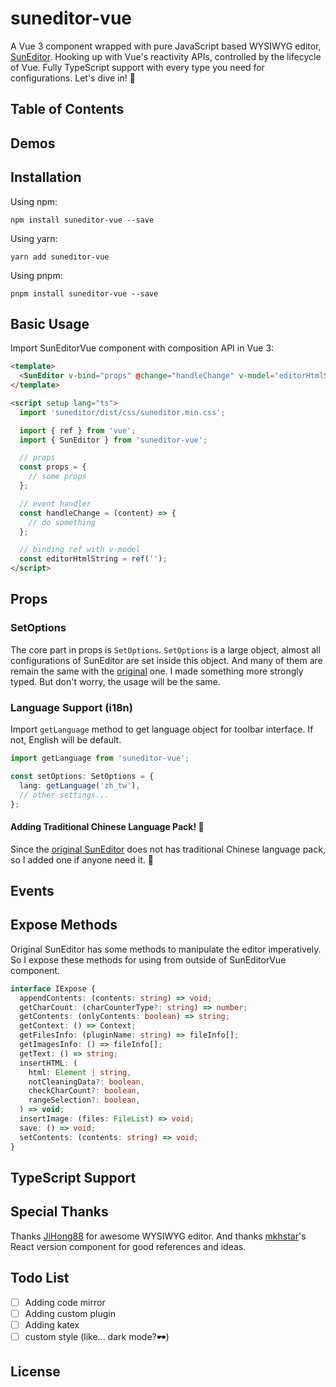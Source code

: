 # suneditor-vue

A Vue 3 component wrapped with pure JavaScript based WYSIWYG editor, [SunEditor](https://github.com/JiHong88/SunEditor). Hooking up with Vue's reactivity APIs, controlled by the lifecycle of Vue. Fully TypeScript support with every type you need for configurations. Let's dive in! 🙌

## Table of Contents

## Demos

<!-- add demo link here -->

## Installation

Using npm:

```shell
npm install suneditor-vue --save
```

Using yarn:

```shell
yarn add suneditor-vue
```

Using pnpm:

```shell
pnpm install suneditor-vue --save
```

## Basic Usage

Import SunEditorVue component with composition API in Vue 3:

```html
<template>
  <SunEditor v-bind="props" @change="handleChange" v-model="editorHtmlString" />
</template>

<script setup lang="ts">
  import 'suneditor/dist/css/suneditor.min.css';

  import { ref } from 'vue';
  import { SunEditor } from 'suneditor-vue';

  // props
  const props = {
    // some props
  };

  // event handler
  const handleChange = (content) => {
    // do something
  };

  // binding ref with v-model
  const editorHtmlString = ref('');
</script>
```

## Props

### SetOptions

The core part in props is `SetOptions`. `SetOptions` is a large object, almost all configurations of SunEditor are set inside this object. And many of them are remain the same with the [original](./) one. I made something more strongly typed. But don't worry, the usage will be the same.

### Language Support (i18n)

Import `getLanguage` method to get language object for toolbar interface. If not, English will be default.

```ts
import getLanguage from 'suneditor-vue';

const setOptions: SetOptions = {
  lang: getLanguage('zh_tw'),
  // other settings...
};
```

#### Adding Traditional Chinese Language Pack! 🎉

Since the [original SunEditor](https://github.com/JiHong88/SunEditor) does not has traditional Chinese language pack, so I added one if anyone need it. 🙌

## Events

## Expose Methods

Original SunEditor has some methods to manipulate the editor imperatively. So I expose these methods for using from outside of SunEditorVue component.

```ts
interface IExpose {
  appendContents: (contents: string) => void;
  getCharCount: (charCounterType?: string) => number;
  getContents: (onlyContents: boolean) => string;
  getContext: () => Context;
  getFilesInfo: (pluginName: string) => fileInfo[];
  getImagesInfo: () => fileInfo[];
  getText: () => string;
  insertHTML: (
    html: Element | string,
    notCleaningData?: boolean,
    checkCharCount?: boolean,
    rangeSelection?: boolean,
  ) => void;
  insertImage: (files: FileList) => void;
  save: () => void;
  setContents: (contents: string) => void;
}
```

## TypeScript Support

<!-- typescript message -->

## Special Thanks

Thanks [JiHong88](https://github.com/JiHong88) for awesome WYSIWYG editor.
And thanks [mkhstar](https://github.com/mkhstar)'s React version component for good references and ideas.

## Todo List

- [ ] Adding code mirror
- [ ] Adding custom plugin
- [ ] Adding katex
- [ ] custom style (like... dark mode?🕶)

## License

<!-- license message -->
